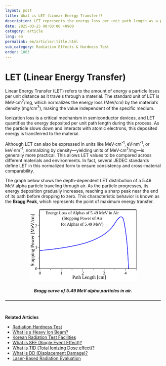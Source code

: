 ```yaml
---
layout: post
title: What is LET (Linear Energy Transfer)?
description: LET represents the energy loss per unit path length as a particle travels through matter. It is a key metric in evaluating how radiation affects semiconductor devices.
date: 2025-03-25 00:00:00 +0900
category: article
lang: en
permalink: en/article/:title.html
sub_category: Radiation Effects & Hardness Test
order: 1003
---
```


# LET (Linear Energy Transfer)

Linear Energy Transfer (LET) refers to the amount of energy a particle loses per unit distance as it travels through a material. The standard unit of LET is MeV·cm<sup>2</sup>/mg, which normalizes the energy loss (MeV/cm) by the material’s density (mg/cm<sup>3</sup>), making the value independent of the specific medium.

Ionization loss is a critical mechanism in semiconductor devices, and LET quantifies the energy deposited per unit path length during this process. As the particle slows down and interacts with atomic electrons, this deposited energy is transferred to the material.

Although LET can also be expressed in units like MeV·cm<sup>-1</sup>, eV·nm<sup>-1</sup>, or keV·nm<sup>-1</sup>, normalizing by density—yielding units of MeV·cm<sup>2</sup>/mg—is generally more practical. This allows LET values to be compared across different materials and environments. In fact, several JEDEC standards define LET in this normalized form to ensure consistency and cross-material comparability.

The graph below shows the depth-dependent LET distribution of a 5.49 MeV alpha particle traveling through air. As the particle progresses, its energy deposition gradually increases, reaching a sharp peak near the end of its path before dropping to zero. This characteristic behavior is known as the **Bragg Peak**, which represents the point of maximum energy transfer.

<!-- Centered image -->
<p align="center"> 
  <img src="/assets/Articles/Bragg curve.webp" alt="Bragg curve of 5.49 MeV alpha particles in air." style="width: 70%;">
</p>

<!-- Image caption -->
<div align="center"> 
<h5>Bragg curve of 5.49 MeV alpha particles in air.</h5>
</div>

---

<br/>

**Related Articles**
- [Radiation Hardness Test](/en/article/3.방사선-내성-평가.html)
- [What is a Heavy Ion Beam?](/en/article/10.중이온.html)
- [Korean Radiation Test Facilities](/en/article/19.국내방사선시설.html)
- [What is SEE (Single Event Effect)?](/en/article/1.-SEE.html)
- [What is TID (Total Ionizing Dose effect)?](/en/article/7.TID.html)
- [What is DD (Displacement Damage)?](/en/article/18.DD.html)
- [Laser-Based Radiation Evaluation](/en/article/4.레이저평가.html)
